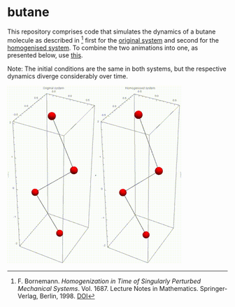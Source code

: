 # butane

This repository comprises code that simulates the dynamics of a butane molecule as described in [^1] first for the [original system](/original_system.nb) and second for the [homogenised system](/homogenised_system.nb). To combine the two animations into one, as presented below, use [this](/create_animation.nb).

Note: The initial conditions are the same in both systems, but the respective dynamics diverge considerably over time.

![Animation](/animation/animation.gif)

[^1]: F. Bornemann. *Homogenization in Time of Singularly Perturbed Mechanical
Systems*. Vol. 1687. Lecture Notes in Mathematics. Springer-Verlag, Berlin, 1998. [DOI](https://doi.org/10.1007/BFb0092091)

